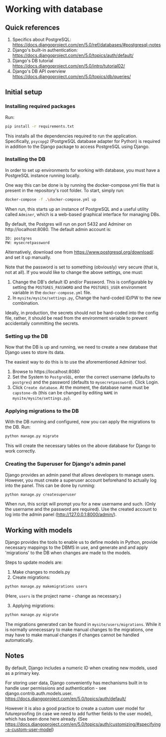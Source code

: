 # Working with database
## Quick references
1. Specifics about PostgreSQL: https://docs.djangoproject.com/en/5.0/ref/databases/#postgresql-notes
2. Django's built-in authentication: https://docs.djangoproject.com/en/5.0/topics/auth/default/
3. Django's DB tutorial https://docs.djangoproject.com/en/5.0/intro/tutorial02/
4. Django's DB API overview https://docs.djangoproject.com/en/5.0/topics/db/queries/

## Initial setup
### Installing required packages
Run:
```bash
pip install -r requirements.txt
```
This installs all the dependencies required to run the application. Specifically, `psycopg2` (PostgreSQL database adapter for Python) is required in addition to the Django package to access PostgreSQL using Django.

### Installing the DB
In order to set up environments for working with database, you must have a PostgreSQL instance running locally.

One way this can be done is by running the docker-compose.yml file that is present in the repository's root folder. To start, simply run:
```bash
docker-compose -f .\docker-compose.yml up
```

When run, this starts up an instance of PostgreSQL and a useful utility called `Adminer`, which is a web-based graphical interface for managing DBs.

By default, the Postgres will run on port 5432 and Adminer on http://localhost:8080. The default admin account is:
```none
ID: postgres
PW: mysecretpassword
```

Alternatively, download one from https://www.postgresql.org/download/. and set it up manually.

Note that the password is set to something (obviously) very secure (that is, not at all). If you would like to change the above settings, one must:
1. Change the DB's default ID and/or Password. This is configurable by setting the `POSTGRES_PASSWORD` and the `POSTGRES_USER` environment variable in the `docker-compose.yml` file.
2. In `mysite/mysite/settings.py`, Change the hard-coded ID/PW to the new combination.

Ideally, in production, the secrets should not be hard-coded into the config file, rather, it should be read from the environment variable to prevent accidentally committing the secrets.

### Setting up the DB

Now that the DB is up and running, we need to create a new database that Django uses to store its data. 

The easiest way to do this is to use the aforementioned Adminer tool.
1. Browse to https://localhost:8080
2. Set the System to `PostgreSQL`, enter the correct username (defaults to `postgres`) and the password (defaults to `mysecretpassword`). Click Login.
3. Click `Create database`. At the moment, the database name must be `capstone-db` (this can be changed by editing `NAME` in `mysite/mysite/settings.py`).

### Applying migrations to the DB
With the DB running and configured, now you can apply the migrations to the DB. Run:
```bash
python manage.py migrate
```

This will create the necessary tables on the above database for Django to work correctly.

### Creating the Superuser for Django's admin panel

Django provides an admin panel that allows developers to manage users. However, you must create a superuser account beforehand to actually log into the panel. This can be done by running: 
```bash
python manage.py createsuperuser
```
When run, this script will prompt you for a new username and such. (Only the username and the password are required). Use the created account to log into the admin panel (http://127.0.0.1:8000/admin/).

## Working with models
Django provides the tools to enable us to define models in Python, provide necessary mappings to the DBMS in use, and generate and and apply 'migrations' to the DB when changes are made to the models.

Steps to update models are:
1. Make changes to models.py
2. Create migrations:
```bash
python manage.py makemigrations users
```
(Here, `users` is the project name - change as necessary.)

3. Applying migrations:
```bash
python manage.py migrate
```
The migrations generated can be found in `mysite/users/migrations`. While it is normally unnecessary to make manual changes to the migrations, one may have to make manual changes if changes cannot be handled automatically.

## Notes

By default, Django includes a numeric ID when creating new models, used as a primary key.

For storing user data, Django conveniently has mechanisms built in to handle user permissions and authentication - see django.contrib.auth.models.user.
https://docs.djangoproject.com/en/5.0/topics/auth/default/


However it is also a good practice to create a custom user model for futureproofing (in case we need to add further fields to the user model), which has been done here already.
(See https://docs.djangoproject.com/en/5.0/topics/auth/customizing/#specifying-a-custom-user-model)